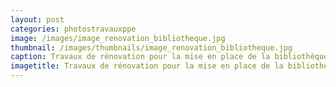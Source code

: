 ```yaml
---
layout: post
categories: photostravauxppe
image: /images/image_renovation_bibliotheque.jpg
thumbnail: /images/thumbnails/image_renovation_bibliotheque.jpg
caption: Travaux de rénovation pour la mise en place de la bibliothèque PPE.
imagetitle: Travaux de rénovation pour la mise en place de la bibliothèque PPE.
---
```

